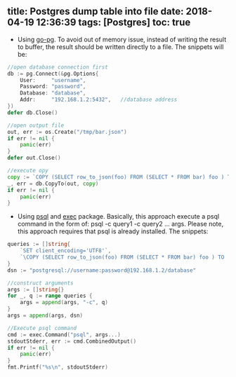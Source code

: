 title: Postgres dump table into file
date: 2018-04-19 12:36:39
tags: [Postgres]
toc: true
---

- Using [go-pg](https://github.com/go-pg/pg). To avoid out of memory issue, instead of writing the result to buffer, the result should be written directly to a file. The snippets will be:

<!-- more -->
```go
//open database connection first
db := pg.Connect(&pg.Options{
    User:     "username",
    Password: "password",
    Database: "database",
    Addr:     "192.168.1.2:5432",   //database address
})
defer db.Close()

//open output file
out, err := os.Create("/tmp/bar.json")
if err != nil {
    panic(err)
}
defer out.Close()

//execute opy
copy := `COPY (SELECT row_to_json(foo) FROM (SELECT * FROM bar) foo ) TO STDOUT`
_, err = db.CopyTo(out, copy)
if err != nil {
    panic(err)
}
```

- Using [psql](https://www.postgresql.org/docs/current/static/app-psql.html) and [exec](https://golang.org/pkg/os/exec/) package. Basically, this approach execute a psql command in the form of: psql -c query1 -c query2 ... args. Please note, this approach requires that psql is already installed. The snippets:

```go
queries := []string{
    `SET client_encoding='UTF8'`,
    `\COPY (SELECT row_to_json(foo) FROM (SELECT * FROM bar) foo ) TO '/tmp/bar.json'`,
}
dsn := "postgresql://username:password@192.168.1.2/database"

//construct arguments
args := []string{}
for _, q := range queries {
    args = append(args, "-c", q)
}
args = append(args, dsn)

//Execute psql command
cmd := exec.Command("psql", args...)
stdoutStderr, err := cmd.CombinedOutput()
if err != nil {
    panic(err)
}
fmt.Printf("%s\n", stdoutStderr)
```

